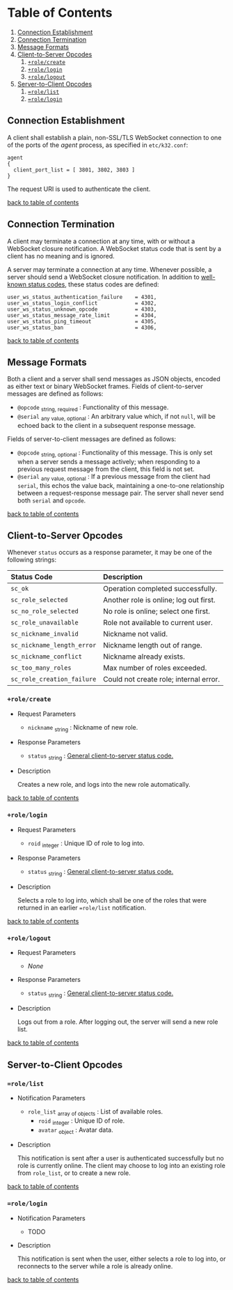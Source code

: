 # Table of Contents

1. [Connection Establishment](#connection-establishment)
2. [Connection Termination](#connection-termination)
3. [Message Formats](#message-formats)
4. [Client-to-Server Opcodes](#client-to-server-opcodes)
   1. [`+role/create`](#rolecreate)
   2. [`+role/login`](#rolelogin)
   3. [`+role/logout`](#rolelogout)
5. [Server-to-Client Opcodes](#server-to-client-opcodes)
   1. [`=role/list`](#rolelist)
   2. [`=role/login`](#rolelogin-1)

## Connection Establishment

A client shall establish a plain, non-SSL/TLS WebSocket connection to one of the
ports of the _agent_ process, as specified in `etc/k32.conf`:

```
agent
{
  client_port_list = [ 3801, 3802, 3803 ]
}
```

The request URI is used to authenticate the client.

[back to table of contents](#table-of-contents)

## Connection Termination

A client may terminate a connection at any time, with or without a WebSocket
closure notification. A WebSocket status code that is sent by a client has no
meaning and is ignored.

A server may terminate a connection at any time. Whenever possible, a server
should send a WebSocket closure notification. In addition to
[well-known status codes](iana.org/assignments/websocket/websocket.xhtml), these
status codes are defined:

```
user_ws_status_authentication_failure    = 4301,
user_ws_status_login_conflict            = 4302,
user_ws_status_unknown_opcode            = 4303,
user_ws_status_message_rate_limit        = 4304,
user_ws_status_ping_timeout              = 4305,
user_ws_status_ban                       = 4306,
```

[back to table of contents](#table-of-contents)

## Message Formats

Both a client and a server shall send messages as JSON objects, encoded as
either text or binary WebSocket frames. Fields of client-to-server messages are
defined as follows:

* `@opcode` <sub>string, required</sub> : Functionality of this message.
* `@serial` <sub>any value, optional</sub> : An arbitrary value which, if not
  `null`, will be echoed back to the client in a subsequent response message.

Fields of server-to-client messages are defined as follows:

* `@opcode` <sub>string, optional</sub> : Functionality of this message. This is
  only set when a server sends a message actively; when responding to a previous
  request message from the client, this field is not set.
* `@serial` <sub>any value, optional</sub> : If a previous message from the
  client had `serial`, this echos the value back, maintaining a one-to-one
  relationship between a request-response message pair. The server shall never
  send both `serial` and `opcode`.

[back to table of contents](#table-of-contents)

## Client-to-Server Opcodes

Whenever `status` occurs as a response parameter, it may be one of the following
strings:

|Status Code                 |Description                                    |
|:---------------------------|:----------------------------------------------|
|`sc_ok`                     |Operation completed successfully.              |
|`sc_role_selected`          |Another role is online; log out first.         |
|`sc_no_role_selected`       |No role is online; select one first.           |
|`sc_role_unavailable`       |Role not available to current user.            |
|`sc_nickname_invalid`       |Nickname not valid.                            |
|`sc_nickname_length_error`  |Nickname length out of range.                  |
|`sc_nickname_conflict`      |Nickname already exists.                       |
|`sc_too_many_roles`         |Max number of roles exceeded.                  |
|`sc_role_creation_failure`  |Could not create role; internal error.         |

### `+role/create`

* Request Parameters

  - `nickname` <sub>string</sub> : Nickname of new role.

* Response Parameters

  - `status` <sub>string</sub> : [General client-to-server status code.](#client-to-server-opcodes)

* Description

  Creates a new role, and logs into the new role automatically.

[back to table of contents](#table-of-contents)

### `+role/login`

* Request Parameters

  - `roid` <sub>integer</sub> : Unique ID of role to log into.

* Response Parameters

  - `status` <sub>string</sub> : [General client-to-server status code.](#client-to-server-opcodes)

* Description

  Selects a role to log into, which shall be one of the roles that were returned
  in an earlier `=role/list` notification.

[back to table of contents](#table-of-contents)

### `+role/logout`

* Request Parameters

  - <i>None</i>

* Response Parameters

  - `status` <sub>string</sub> : [General client-to-server status code.](#client-to-server-opcodes)

* Description

  Logs out from a role. After logging out, the server will send a new role list.

[back to table of contents](#table-of-contents)

## Server-to-Client Opcodes

### `=role/list`

* Notification Parameters

  - `role_list` <sub>array of objects</sub> : List of available roles.
    - `roid` <sub>integer</sub> : Unique ID of role.
    - `avatar` <sub>object</sub> : Avatar data.

* Description

  This notification is sent after a user is authenticated successfully but no
  role is currently online. The client may choose to log into an existing role
  from `role_list`, or to create a new role.

[back to table of contents](#table-of-contents)

### `=role/login`

* Notification Parameters

  - TODO

* Description

  This notification is sent when the user, either selects a role to log into, or
  reconnects to the server while a role is already online.

[back to table of contents](#table-of-contents)
